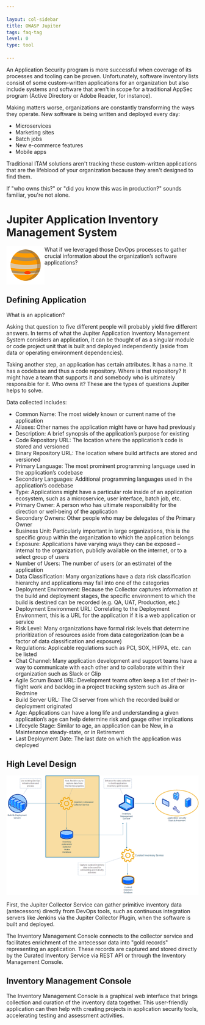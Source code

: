 ```yaml
---

layout: col-sidebar
title: OWASP Jupiter
tags: faq-tag
level: 0
type: tool

---
```


An Application Security program is more successful when coverage of its processes and tooling can be proven. Unfortunately, software inventory lists consist of some custom-written applications for an organization but also include systems and software that aren't in scope for a traditional AppSec program (Active Directory or Adobe Reader, for instance).

Making matters worse, organizations are constantly transforming the ways they operate. New software is being written and deployed every day:

* Microservices
* Marketing sites
* Batch jobs
* New e-commerce features
* Mobile apps

Traditional ITAM solutions aren't tracking these custom-written applications that are the lifeblood of your organization because they aren't designed to find them.

If "who owns this?" or "did you know this was in production?" sounds familiar, you're not alone.

# Jupiter Application Inventory Management System

<img src="assets/images/jupiter.png" align="left">

What if we leveraged those DevOps processes to gather crucial information about the organization’s software applications?

<br>
<br>

## Defining Application

What is an application? 

Asking that question to five different people will probably yield five different answers. In terms of what the Jupiter Application Inventory Management System considers an application, it can be thought of as a singular module or code project unit that is built and deployed independently (aside from data or operating environment dependencies).

Taking another step, an application has certain attributes. It has a name. It has a codebase and thus a code repository. Where is that repository? It might have a team that supports it and somebody who is ultimately responsible for it. Who owns it? These are the types of questions Jupiter helps to solve.

Data collected includes:

* Common Name: The most widely known or current name of the application
* Aliases: Other names the application might have or have had previously
* Description: A brief synopsis of the application’s purpose for existing
* Code Repository URL: The location where the application’s code is stored and versioned
* Binary Repository URL: The location where build artifacts are stored and versioned
* Primary Language: The most prominent programming language used in the application’s codebase
* Secondary Languages: Additional programming languages used in the application’s codebase
* Type: Applications might have a particular role inside of an application ecosystem, such as a microservice, user interface, batch job, etc.
* Primary Owner: A person who has ultimate responsibility for the direction or well-being of the application
* Secondary Owners: Other people who may be delegates of the Primary Owner
* Business Unit: Particularly important in large organizations, this is the specific group within the organization to which the application belongs
* Exposure: Applications have varying ways they can be exposed – internal to the organization, publicly available on the internet, or to a select group of users
* Number of Users: The number of users (or an estimate) of the application
* Data Classification: Many organizations have a data risk classification hierarchy and applications may fall into one of the categories
* Deployment Environment: Because the Collector captures information at the build and deployment stages, the specific environment to which the build is destined can be recorded (e.g. QA, UAT, Production, etc.)
* Deployment Environment URL: Correlating to the Deployment Environment, this is a URL for the application if it is a web application or service
* Risk Level: Many organizations have formal risk levels that determine prioritization of resources aside from data categorization (can be a factor of data classification and exposure)
* Regulations: Applicable regulations such as PCI, SOX, HIPPA, etc. can be listed
* Chat Channel: Many application development and support teams have a way to communicate with each other and to collaborate within their organization such as Slack or Glip
* Agile Scrum Board URL: Development teams often keep a list of their in-flight work and backlog in a project tracking system such as Jira or Redmine
* Build Server URL: The CI server from which the recorded build or deployment originated
* Age: Applications can have a long life and understanding a given application’s age can help determine risk and gauge other implications
* Lifecycle Stage: Similar to age, an application can be New, in a Maintenance steady-state, or in Retirement
* Last Deployment Date: The last date on which the application was deployed

## High Level Design

![High-level Design](assets/images/hld.png)

First, the Jupiter Collector Service can gather primitive inventory data (antecessors) directly from DevOps tools, such as continuous integration servers like Jenkins via the Jupiter Collector Plugin, when the software is built and deployed.

The Inventory Management Console connects to the collector service and facilitates enrichment of the antecessor data into "gold records" representing an application.  These records are captured and stored directly by the Curated Inventory Service via REST API or through the Inventory Management Console.

## Inventory Management Console

The Inventory Management Console is a graphical web interface that brings collection and curation of the inventory data together.  This user-friendly application can then help with creating projects in application security tools, accelerating testing and assessment activities.
